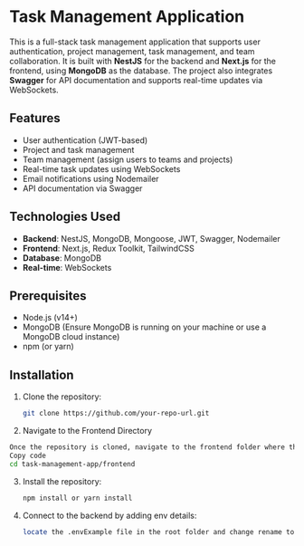 # Task Management Application

This is a full-stack task management application that supports user authentication, project management, task management, and team collaboration. It is built with **NestJS** for the backend and **Next.js** for the frontend, using **MongoDB** as the database. The project also integrates **Swagger** for API documentation and supports real-time updates via WebSockets.

## Features

- User authentication (JWT-based)
- Project and task management
- Team management (assign users to teams and projects)
- Real-time task updates using WebSockets
- Email notifications using Nodemailer
- API documentation via Swagger

## Technologies Used

- **Backend**: NestJS, MongoDB, Mongoose, JWT, Swagger, Nodemailer
- **Frontend**: Next.js, Redux Toolkit, TailwindCSS
- **Database**: MongoDB
- **Real-time**: WebSockets

## Prerequisites

- Node.js (v14+)
- MongoDB (Ensure MongoDB is running on your machine or use a MongoDB cloud instance)
- npm (or yarn)

## Installation

1. Clone the repository:

   ```bash
   git clone https://github.com/your-repo-url.git

2.  Navigate to the Frontend Directory

   ```bash
   Once the repository is cloned, navigate to the frontend folder where the Next.js application is located:
   Copy code
   cd task-management-app/frontend
 ```


3. Install the repository:

   ```bash
   npm install or yarn install
   ```

4. Connect to the backend by adding env details:

   ```bash
   locate the .envExample file in the root folder and change rename to .env

